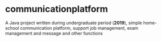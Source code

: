 # communicationplatform
A Java project written during undergraduate period (**2019**), simple home-school communication platform, support job management, exam management and message and other functions
